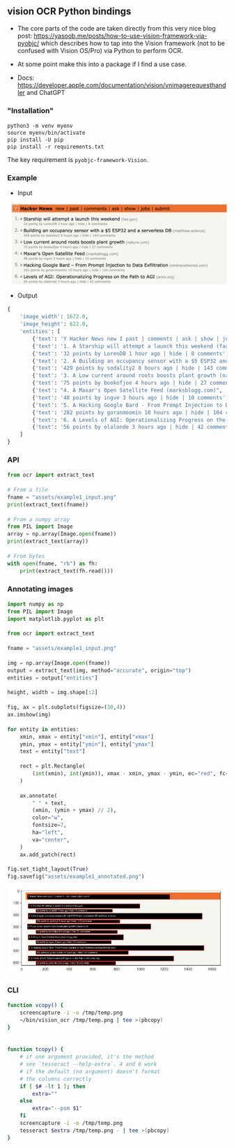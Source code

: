 ## vision OCR Python bindings

* The core parts of the code are taken directly from this very nice blog post:
https://yasoob.me/posts/how-to-use-vision-framework-via-pyobjc/
which describes how to tap into the Vision framework (not to be confused with Vision OS/Pro) via
Python to perform OCR.

* At some point make this into a package if I find a use case.

* Docs: https://developer.apple.com/documentation/vision/vnimagerequesthandler and ChatGPT



### "Installation"

```
python3 -m venv myenv 
source myenv/bin/activate
pip install -U pip
pip install -r requirements.txt
```

The key requirement is `pyobjc-framework-Vision`.

### Example

* Input

<img src="assets/example1_input.png" width="800px" />

* Output

```python
{
    'image_width': 1672.0,
    'image_height': 622.0,
    'entities': [
        {'text': 'Y Hacker News new I past | comments | ask | show | jobs | submit', 'confidence': 1.0, 'xmin': 41.8, 'ymin': 552.889, 'xmax': 1247.033, 'ymax': 601.267},
        {'text': '1. A Starship will attempt a launch this weekend (faa.gov)', 'confidence': 1.0, 'xmin': 54.437, 'ymin': 476.867, 'xmax': 992.831, 'ymax': 513.15},
        {'text': '32 points by LorenDB 1 hour ago | hide | 8 comments', 'confidence': 1.0, 'xmin': 121.836, 'ymin': 443.0, 'xmax': 764.713, 'ymax': 469.092},
        {'text': '2. A Building an occupancy sensor with a $5 ESP32 and a serverless DB (matthew.science)', 'confidence': 1.0, 'xmin': 55.733, 'ymin': 387.0, 'xmax': 1518.733, 'ymax': 435.4},
        {'text': '429 points by sodality2 8 hours ago | hide | 143 comments', 'confidence': 1.0, 'xmin': 121.836, 'ymin': 355.0, 'xmax': 826.927, 'ymax': 381.0},
        {'text': '3. A Low current around roots boosts plant growth (nature.com)', 'confidence': 1.0, 'xmin': 48.767, 'ymin': 304.0, 'xmax': 1086.8, 'ymax': 346.0},
        {'text': '75 points by bookofjoe 4 hours ago | hide | 27 comments', 'confidence': 1.0, 'xmin': 121.836, 'ymin': 266.942, 'xmax': 806.189, 'ymax': 293.0},
        {'text': "4. A Maxar's Open Satellite Feed (marksblogg.com)", 'confidence': 0.5, 'xmin': 55.733, 'ymin': 214.0, 'xmax': 849.933, 'ymax': 256.0},
        {'text': '48 points by ingve 3 hours ago | hide | 10 comments', 'confidence': 1.0, 'xmin': 121.836, 'ymin': 178.825, 'xmax': 754.344, 'ymax': 207.333},
        {'text': '5. A Hacking Google Bard - From Prompt Injection to Data Exfiltration (embracethered.com)', 'confidence': 1.0, 'xmin': 57.029, 'ymin': 124.0, 'xmax': 1532.019, 'ymax': 166.0},
        {'text': '282 points by goranmoomin 10 hours ago | hide | 104 comments', 'confidence': 1.0, 'xmin': 121.836, 'ymin': 90.708, 'xmax': 896.918, 'ymax': 119.217},
        {'text': '6. A Levels of AGI: Operationalizing Progress on the Path to AGI (arxiv.org)', 'confidence': 1.0, 'xmin': 54.437, 'ymin': 36.0, 'xmax': 1277.978, 'ymax': 78.0},
        {'text': '56 points by olalonde 3 hours ago | hide | 42 comments', 'confidence': 1.0, 'xmin': 121.836, 'ymin': 2.592, 'xmax': 790.636, 'ymax': 31.1}
    ]
}
```

### API

```python
from ocr import extract_text

# From a file
fname = "assets/example1_input.png"
print(extract_text(fname))

# From a numpy array
from PIL import Image
array = np.array(Image.open(fname))
print(extract_text(array))

# From bytes
with open(fname, "rb") as fh:
    print(extract_text(fh.read()))
```


### Annotating images

```python
import numpy as np
from PIL import Image
import matplotlib.pyplot as plt

from ocr import extract_text

fname = "assets/example1_input.png"

img = np.array(Image.open(fname))
output = extract_text(img, method="accurate", origin="top")
entities = output["entities"]

height, width = img.shape[:2]

fig, ax = plt.subplots(figsize=(10,4))
ax.imshow(img)

for entity in entities:
    xmin, xmax = entity["xmin"], entity["xmax"]
    ymin, ymax = entity["ymin"], entity["ymax"]
    text = entity["text"]

    rect = plt.Rectangle(
        (int(xmin), int(ymin)), xmax - xmin, ymax - ymin, ec="red", fc=(0, 0, 0)
    )

    ax.annotate(
        " " + text,
        (xmin, (ymin + ymax) // 2),
        color="w",
        fontsize=7,
        ha="left",
        va="center",
    )
    ax.add_patch(rect)

fig.set_tight_layout(True)
fig.savefig("assets/example1_annotated.png")
```

<img src="assets/example1_annotated.png" width="800px" />


### CLI
```bash
function vcopy() {
    screencapture -i -o /tmp/temp.png
    ~/bin/vision_ocr /tmp/temp.png | tee >(pbcopy)
}


function tcopy() {
    # if one argument provided, it's the method
    # see `tesseract --help-extra`. 4 and 6 work
    # if the default (no argument) doesn't format
    # the columns correctly
    if [ $# -lt 1 ]; then
        extra=""
    else
        extra="--psm $1"
    fi
    screencapture -i -o /tmp/temp.png
    tesseract $extra /tmp/temp.png - | tee >(pbcopy)
}
```
